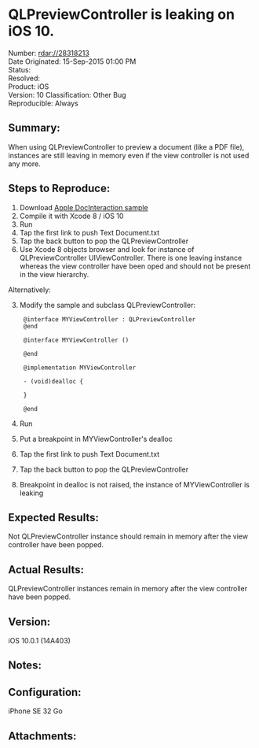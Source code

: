 # QLPreviewController is leaking on iOS 10.

Number: [rdar://28318213](http://openradar.appspot.com/28318213)    
Date Originated:	15-Sep-2015 01:00 PM    
Status:    
Resolved:	
Product:	iOS   
Version:	10
Classification: Other Bug  
Reproducible: Always   

## Summary:

When using QLPreviewController to preview a document (like a PDF file), instances are still leaving in memory even if the view controller is not used any more.

## Steps to Reproduce:

1. Download [Apple DocInteraction sample](https://developer.apple.com/library/content/samplecode/DocInteraction/Introduction/Intro.html)
2. Compile it with Xcode 8 / iOS 10
3. Run
4. Tap the first link to push Text Document.txt
5. Tap the back button to pop the QLPreviewController
6. Use Xcode 8 objects browser and look for instance of QLPreviewController UIViewController. There is one leaving instance whereas the view controller have been oped and should not be present in the view hierarchy.


Alternatively:

3. Modify the sample and subclass QLPreviewController:

        @interface MYViewController : QLPreviewController
        @end
        
        @interface MYViewController ()
        
        @end
        
        @implementation MYViewController
        
        - (void)dealloc {
        
        }
        
        @end

4. Run
5. Put a breakpoint in MYViewController's dealloc 
6. Tap the first link to push Text Document.txt
7. Tap the back button to pop the QLPreviewController
8. Breakpoint in dealloc is not raised, the instance of MYViewController is leaking


## Expected Results:

Not QLPreviewController instance should remain in memory after the view controller have been popped.

## Actual Results:

QLPreviewController instances remain in memory after the view controller have been popped.

## Version:

iOS  10.0.1 (14A403)

## Notes:

## Configuration:

iPhone SE 32 Go

## Attachments:



